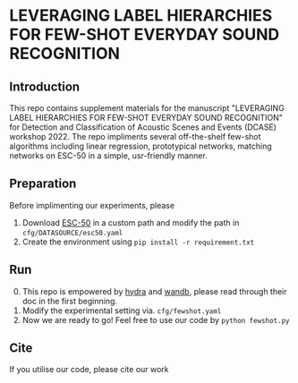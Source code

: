 # LEVERAGING LABEL HIERARCHIES FOR FEW-SHOT EVERYDAY SOUND RECOGNITION
## Introduction

This repo contains supplement materials for the manuscript "LEVERAGING LABEL HIERARCHIES FOR FEW-SHOT EVERYDAY SOUND RECOGNITION" for Detection and Classification of Acoustic Scenes and Events (DCASE) workshop 2022. The repo impliments several off-the-shelf few-shot algorithms including linear regression, prototypical networks, matching networks on ESC-50 in a simple, usr-friendly manner.

## Preparation

Before implimenting our experiments, please 
1. Download [ESC-50](https://github.com/karolpiczak/ESC-50) in a custom path and modify the path in ``cfg/DATASOURCE/esc50.yaml``
2. Create the environment using
``pip install -r requirement.txt``

## Run
0. This repo is empowered by [hydra](https://github.com/facebookresearch/hydra) and [wandb](https://github.com/wandb/client), please read through their doc in the first beginning.
1. Modify the experimental setting via.
``cfg/fewshot.yaml``
2. Now we are ready to go! Feel free to use our code by
``python fewshot.py``


## Cite
If you utilise our code, please cite our work